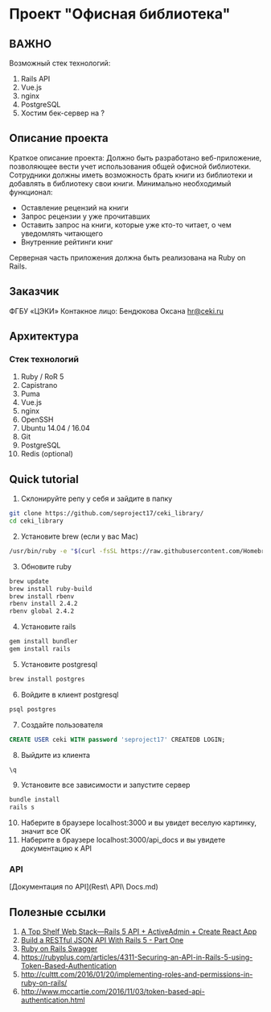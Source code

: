 # Проект "Офисная библиотека"
## ВАЖНО
Возможный стек технологий:
 1. Rails API 
 2. Vue.js
 3. nginx
 4. PostgreSQL
 5. Хостим бек-сервер на ?
## Описание проекта
 Краткое описание проекта:
 Должно быть разработано веб-приложение, позволяющее вести учет использования общей офисной библиотеки. Сотрудники должны иметь возможность брать книги из библиотеки и добавлять в библиотеку свои книги. Минимально необходимый функционал:
* Оставление рецензий на книги
* Запрос рецензии у уже прочитавших
* Оставить запрос на книги, которые уже кто-то читает, о чем уведомлять читающего
* Внутренние рейтинги книг

 Серверная часть приложения должна быть реализована на Ruby on Rails.

## Заказчик
ФГБУ «ЦЭКИ» Контакное лицо: Бендюкова Оксана hr@ceki.ru

## Архитектура

### Стек технологий

 1. Ruby / RoR 5
 2. Capistrano 
 3. Puma
 4. Vue.js
 5. nginx
 6. OpenSSH
 7. Ubuntu 14.04 / 16.04
 8. Git
 9. PostgreSQL
 10. Redis (optional)
 
## Quick tutorial
 1. Склонируйте репу у себя и зайдите в папку
 ```bash
 git clone https://github.com/seproject17/ceki_library/
 cd ceki_library
 ```
 
 2. Установите brew (если у вас Mac)
 ```bash
 /usr/bin/ruby -e "$(curl -fsSL https://raw.githubusercontent.com/Homebrew/install/master/install)"
 ```
 
 3. Обновите ruby 
 ```bash
 brew update
 brew install ruby-build
 brew install rbenv
 rbenv install 2.4.2
 rbenv global 2.4.2
 ```
 
 4. Установите rails
 ```bash
 gem install bundler
 gem install rails
 ```
 
 5. Установите postgresql
 ```bash
 brew install postgres
 ```
 
 6. Войдите в клиент postgresql
 ```bash
 psql postgres
 ```
 
 7. Создайте пользователя 
 ```sql
 CREATE USER ceki WITH password 'seproject17' CREATEDB LOGIN;
 ```
 
 8. Выйдите из клиента
 ```sql
 \q
 ```
 
 9. Установите все зависимости и запустите сервер
 ```bash
 bundle install
 rails s
 ```
 
 10. Наберите в браузере localhost:3000 и вы увидет веселую картинку, значит все OK
 11. Наберите в браузере localhost:3000/api_docs и вы увидете документацию к API

### API
[Документация по API](Rest\ API\ Docs.md)

## Полезные ссылки
 1. [A Top Shelf Web Stack—Rails 5 API + ActiveAdmin + Create React App](https://medium.com/superhighfives/a-top-shelf-web-stack-rails-5-api-activeadmin-create-react-app-de5481b7ec0b) 
 2. [Build a RESTful JSON API With Rails 5 - Part One](https://scotch.io/tutorials/build-a-restful-json-api-with-rails-5-part-one)
 3. [Ruby on Rails Swagger](https://github.com/domaindrivendev/rswag)
 4. https://rubyplus.com/articles/4311-Securing-an-API-in-Rails-5-using-Token-Based-Authentication
 5. http://culttt.com/2016/01/20/implementing-roles-and-permissions-in-ruby-on-rails/
 6. http://www.mccartie.com/2016/11/03/token-based-api-authentication.html


